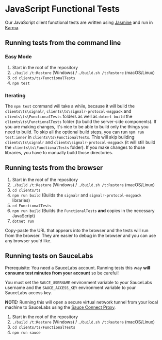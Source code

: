 # JavaScript Functional Tests

Our JavaScript client functional tests are written using [Jasmine](https://jasmine.github.io/) and run in [Karma](https://karma-runner.github.io/2.0/index.html).

## Running tests from the command line

### Easy Mode

1. Start in the root of the repository
1. `./build /t:Restore` (Windows) / `./build.sh /t:Restore` (macOS/Linux)
1. `cd clients/ts/FunctionalTests`
1. `npm test`

### Iterating

The `npm test` command will take a while, because it will build the `clients\ts\signalr`, `clients\ts\signalr-protocol-msgpack` and `clients\ts\FunctionalTests` folders as well as
`dotnet build` the `clients\ts\FunctionalTests` folder (to build the server-side components). If you are making changes, it's nice to be able to build only the things you need to build. To skip all the optional build steps, you can run `npm run test:inner` in `clients\ts\FunctionalTests`. This will skip building `clients\ts\signalr` and `clients\signalr-protocol-msgpack` (it will still build the `clients\ts\FunctionalTests` folder). If you make changes to those libraries, you have to manually build those directories.

## Running tests from the browser

1. Start in the root of the repository
1. `./build /t:Restore` (Windows) / `./build.sh /t:Restore` (macOS/Linux)
1. `cd clients/ts`
1. `npm run build` (Builds the `signalr` and `signalr-protocol-msgpack` libraries)
1. `cd FunctionalTests`
1. `npm run build` (Builds the `FunctionalTests` **and** copies in the necessary JavaScript)
1. `dotnet run`

Copy-paste the URL that appears into the browser and the tests will run from the browser. They are easier to debug in the browser and you can use any browser you'd like.

## Running tests on SauceLabs

Prerequisite: You need a SauceLabs account. Running tests this way **will consume test minutes from your account** so be careful!

You must set the `SAUCE_USERNAME` environment variable to your SauceLabs username and the `SAUCE_ACCESS_KEY` environment variable to your SauceLabs access key.

**NOTE:** Running this will open a secure virtual network tunnel from your local machine to SauceLabs using the [Sauce Connect Proxy](https://wiki.saucelabs.com/display/DOCS/Sauce+Connect+Proxy).

1. Start in the root of the repository
1. `./build /t:Restore` (Windows) / `./build.sh /t:Restore` (macOS/Linux)
1. `cd clients/ts/FunctionalTests`
1. `npm run sauce`
